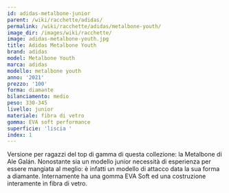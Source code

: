 ```yaml
---
id: adidas-metalbone-junior
parent: /wiki/racchette/adidas/
permalink: /wiki/racchette/adidas/metalbone-youth/
image_dir: /images/wiki/racchette/
image: adidas-metalbone-youth.jpg
title: Adidas Metalbone Youth
brand: adidas
model: Metalbone Youth
marca: adidas
modello: metalbone youth
anno: '2021'
prezzo: '100'
forma: diamante
bilanciamento: medio
peso: 330-345
livello: junior
materiale: fibra di vetro
gomma: EVA soft performance
superficie: 'liscia '
index: 1
---
```

Versione per ragazzi del top di gamma di questa collezione: la Metalbone di Ale Galán. Nonostante sia un modello junior necessità di esperienza per essere mangiata al meglio: è infatti un modello di attacco data la sua forma a diamante. Internamente ha una gomma EVA Soft ed una costruzione interamente in fibra di vetro.